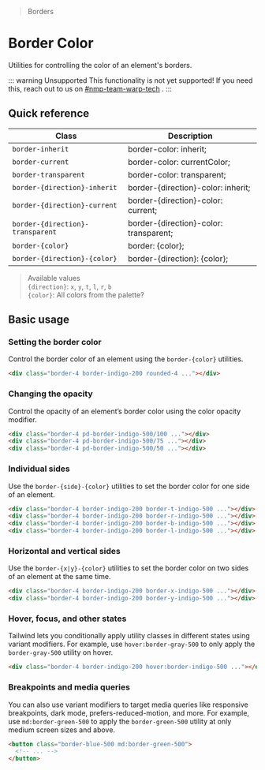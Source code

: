 > Borders

# Border Color
Utilities for controlling the color of an element's borders.

::: warning Unsupported
This functionality is not yet supported! If you need this, reach out to us on [#nmp-team-warp-tech](https://sch-chat.slack.com/archives/C04LG5UTCTT) .
:::

## Quick reference

| Class                            | Description                                               |
| -------------------------------- | --------------------------------------------------------- |
| `border-inherit`                 | border-color: inherit;                                    |
| `border-current`                 | border-color: currentColor;                               |
| `border-transparent`             | border-color: transparent;                                |
| `border-{direction}-inherit`     | border-{direction}-color: inherit;                        |
| `border-{direction}-current`     | border-{direction}-color: current;                        |
| `border-{direction}-transparent` | border-{direction}-color: transparent;                    |
| `border-{color}`                 | border: {color};                                          |
| `border-{direction}-{color}`     | border-{direction}: {color};                              |

> Available values <br />
> `{direction}`: `x`, `y`, `t`, `l`, `r`, `b` <br />
> `{color}`: All colors from the palette?  <br />

## Basic usage
### Setting the border color
Control the border color of an element using the `border-{color}` utilities.

<container>
  <div class="grid gap-16 justify-items-center">
    <div class="pd-bg-violet-500 h-80 w-80 border-4 rounded-4 pd-border-indigo-200"></div>
  </div>
</container>

```html
<div class="border-4 border-indigo-200 rounded-4 ..."></div>
```

### Changing the opacity
Control the opacity of an element’s border color using the color opacity modifier.

<container>
  <div class="grid grid-cols-3 gap-16 justify-items-center">
    <div class="pd-bg-violet-500 h-80 w-80 border-4 rounded-4 pd-border-indigo-500/100"></div>
    <div class="pd-bg-violet-500 h-80 w-80 border-4 rounded-4 pd-border-indigo-500/75"></div>
    <div class="pd-bg-violet-500 h-80 w-80 border-4 rounded-4 pd-border-indigo-500/50"></div>
  </div>
</container>

```html
<div class="border-4 pd-border-indigo-500/100 ..."></div>
<div class="border-4 pd-border-indigo-500/75 ..."></div>
<div class="border-4 pd-border-indigo-500/50 ..."></div>
```

### Individual sides
Use the `border-{side}-{color}` utilities to set the border color for one side of an element.

<container>
  <div class="grid grid-cols-4 gap-16 justify-items-center">
    <div class="pd-bg-violet-500 h-80 w-80 border-4 rounded-4 pd-border-indigo-200 border-t-indigo-500"></div>
    <div class="pd-bg-violet-500 h-80 w-80 border-4 rounded-4 pd-border-indigo-200 border-r-indigo-500"></div>
    <div class="pd-bg-violet-500 h-80 w-80 border-4 rounded-4 pd-border-indigo-200 border-b-indigo-500"></div>
    <div class="pd-bg-violet-500 h-80 w-80 border-4 rounded-4 pd-border-indigo-200 border-l-indigo-500"></div>
  </div>
</container>

```html
<div class="border-4 border-indigo-200 border-t-indigo-500 ..."></div>
<div class="border-4 border-indigo-200 border-r-indigo-500 ..."></div>
<div class="border-4 border-indigo-200 border-b-indigo-500 ..."></div>
<div class="border-4 border-indigo-200 border-l-indigo-500 ..."></div>
```

### Horizontal and vertical sides
Use the `border-{x|y}-{color}` utilities to set the border color on two sides of an element at the same time.

<container>
  <div class="grid grid-cols-2 gap-16 justify-items-center">
    <div class="pd-bg-violet-500 h-80 w-80 border-4 rounded-4 pd-border-indigo-200 border-x-indigo-500"></div>
    <div class="pd-bg-violet-500 h-80 w-80 border-4 rounded-4 pd-border-indigo-200 border-y-indigo-500"></div>
   </div>
</container>

```html
<div class="border-4 border-indigo-200 border-x-indigo-500 ..."></div>
<div class="border-4 border-indigo-200 border-y-indigo-500 ..."></div>
```

### Hover, focus, and other states
Tailwind lets you conditionally apply utility classes in different states using variant modifiers. For example, use `hover:border-gray-500` to only apply the `border-gray-500` utility on hover.

<container>
  <div class="grid gap-16 justify-items-center">
    <div class="pd-bg-violet-500 h-80 w-80 border-4 rounded-4 pd-border-indigo-200 hover:pd-border-indigo-500"></div>
   </div>
</container>

```html
<div class="border-4 border-indigo-200 hover:border-indigo-500 ..."></div>
```

### Breakpoints and media queries
You can also use variant modifiers to target media queries like responsive breakpoints, dark mode, prefers-reduced-motion, and more. For example, use `md:border-green-500` to apply the `border-green-500` utility at only medium screen sizes and above.

```html
<button class="border-blue-500 md:border-green-500">
  <!-- ... -->
</button>
```
